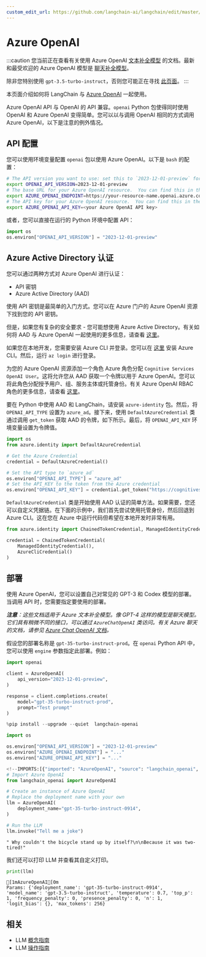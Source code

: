 ```yaml
---
custom_edit_url: https://github.com/langchain-ai/langchain/edit/master/docs/docs/integrations/llms/azure_openai.ipynb
---
```

# Azure OpenAI

:::caution
您当前正在查看有关使用 Azure OpenAI [文本补全模型](/docs/concepts/#llms) 的文档。最新和最受欢迎的 Azure OpenAI 模型是 [聊天补全模型](/docs/concepts/#chat-models)。

除非您特别使用 `gpt-3.5-turbo-instruct`，否则您可能正在寻找 [此页面](/docs/integrations/chat/azure_chat_openai/)。
:::

本页面介绍如何将 LangChain 与 [Azure OpenAI](https://aka.ms/azure-openai) 一起使用。

Azure OpenAI API 与 OpenAI 的 API 兼容。`openai` Python 包使得同时使用 OpenAI 和 Azure OpenAI 变得简单。您可以以与调用 OpenAI 相同的方式调用 Azure OpenAI，以下是注意的例外情况。

## API 配置
您可以使用环境变量配置 `openai` 包以使用 Azure OpenAI。以下是 `bash` 的配置：

```bash
# The API version you want to use: set this to `2023-12-01-preview` for the released version.
export OPENAI_API_VERSION=2023-12-01-preview
# The base URL for your Azure OpenAI resource.  You can find this in the Azure portal under your Azure OpenAI resource.
export AZURE_OPENAI_ENDPOINT=https://your-resource-name.openai.azure.com
# The API key for your Azure OpenAI resource.  You can find this in the Azure portal under your Azure OpenAI resource.
export AZURE_OPENAI_API_KEY=<your Azure OpenAI API key>
```

或者，您可以直接在运行的 Python 环境中配置 API：

```python
import os
os.environ["OPENAI_API_VERSION"] = "2023-12-01-preview"
```

## Azure Active Directory 认证
您可以通过两种方式对 Azure OpenAI 进行认证：
- API 密钥
- Azure Active Directory (AAD)

使用 API 密钥是最简单的入门方式。您可以在 Azure 门户的 Azure OpenAI 资源下找到您的 API 密钥。

但是，如果您有复杂的安全要求 - 您可能想使用 Azure Active Directory。有关如何将 AAD 与 Azure OpenAI 一起使用的更多信息，请查看 [这里](https://learn.microsoft.com/en-us/azure/ai-services/openai/how-to/managed-identity)。

如果您在本地开发，您需要安装 Azure CLI 并登录。您可以在 [这里](https://docs.microsoft.com/en-us/cli/azure/install-azure-cli) 安装 Azure CLI。然后，运行 `az login` 进行登录。

为您的 Azure OpenAI 资源添加一个角色 Azure 角色分配 `Cognitive Services OpenAI User`。这将允许您从 AAD 获取一个令牌以用于 Azure OpenAI。您可以将此角色分配授予用户、组、服务主体或托管身份。有关 Azure OpenAI RBAC 角色的更多信息，请查看 [这里](https://learn.microsoft.com/en-us/azure/ai-services/openai/how-to/role-based-access-control)。

要在 Python 中使用 AAD 和 LangChain，请安装 `azure-identity` 包。然后，将 `OPENAI_API_TYPE` 设置为 `azure_ad`。接下来，使用 `DefaultAzureCredential` 类通过调用 `get_token` 获取 AAD 的令牌，如下所示。最后，将 `OPENAI_API_KEY` 环境变量设置为令牌值。

```python
import os
from azure.identity import DefaultAzureCredential

# Get the Azure Credential
credential = DefaultAzureCredential()

# Set the API type to `azure_ad`
os.environ["OPENAI_API_TYPE"] = "azure_ad"
# Set the API_KEY to the token from the Azure credential
os.environ["OPENAI_API_KEY"] = credential.get_token("https://cognitiveservices.azure.com/.default").token
```

`DefaultAzureCredential` 类是开始使用 AAD 认证的简单方法。如果需要，您还可以自定义凭据链。在下面的示例中，我们首先尝试使用托管身份，然后回退到 Azure CLI。这在您在 Azure 中运行代码但希望在本地开发时非常有用。

```python
from azure.identity import ChainedTokenCredential, ManagedIdentityCredential, AzureCliCredential

credential = ChainedTokenCredential(
    ManagedIdentityCredential(),
    AzureCliCredential()
)
```

## 部署
使用 Azure OpenAI，您可以设置自己对常见的 GPT-3 和 Codex 模型的部署。当调用 API 时，您需要指定要使用的部署。

_**注意**：这些文档适用于 Azure 文本补全模型。像 GPT-4 这样的模型是聊天模型。它们具有稍微不同的接口，可以通过 `AzureChatOpenAI` 类访问。有关 Azure 聊天的文档，请参见 [Azure Chat OpenAI 文档](/docs/integrations/chat/azure_chat_openai)。_

假设您的部署名称是 `gpt-35-turbo-instruct-prod`。在 `openai` Python API 中，您可以使用 `engine` 参数指定此部署。例如：

```python
import openai

client = AzureOpenAI(
    api_version="2023-12-01-preview",
)

response = client.completions.create(
    model="gpt-35-turbo-instruct-prod",
    prompt="Test prompt"
)
```



```python
%pip install --upgrade --quiet  langchain-openai
```


```python
import os

os.environ["OPENAI_API_VERSION"] = "2023-12-01-preview"
os.environ["AZURE_OPENAI_ENDPOINT"] = "..."
os.environ["AZURE_OPENAI_API_KEY"] = "..."
```


```python
<!--IMPORTS:[{"imported": "AzureOpenAI", "source": "langchain_openai", "docs": "https://python.langchain.com/api_reference/openai/llms/langchain_openai.llms.azure.AzureOpenAI.html", "title": "Azure OpenAI"}]-->
# Import Azure OpenAI
from langchain_openai import AzureOpenAI
```


```python
# Create an instance of Azure OpenAI
# Replace the deployment name with your own
llm = AzureOpenAI(
    deployment_name="gpt-35-turbo-instruct-0914",
)
```


```python
# Run the LLM
llm.invoke("Tell me a joke")
```



```output
" Why couldn't the bicycle stand up by itself?\n\nBecause it was two-tired!"
```


我们还可以打印 LLM 并查看其自定义打印。


```python
print(llm)
```
```output
[1mAzureOpenAI[0m
Params: {'deployment_name': 'gpt-35-turbo-instruct-0914', 'model_name': 'gpt-3.5-turbo-instruct', 'temperature': 0.7, 'top_p': 1, 'frequency_penalty': 0, 'presence_penalty': 0, 'n': 1, 'logit_bias': {}, 'max_tokens': 256}
```

## 相关

- LLM [概念指南](/docs/concepts/#llms)
- LLM [操作指南](/docs/how_to/#llms)
